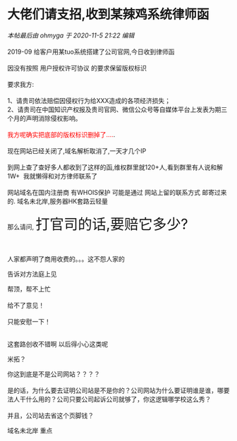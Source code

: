 # 大佬们请支招,收到某辣鸡系统律师函


<i class="pstatus"> 本帖最后由 ohmyga 于 2020-11-5 21:22 编辑 </i><br />
<br />
2019-09 给客户用某tuo系统搭建了公司官网,今日收到律师函<br />
<br />
因没有按照 用户授权许可协议 的要求保留版权标识<br />
<br />
要求我方:<br />
<br />
1、请贵司依法赔偿因侵权行为给XXX造成的各项经济损失； <br />
2、请贵司在中国知识产权报及贵司官网、微信公众号等自媒体平台上发表为期三个月的声明消除侵权影响。<br />
<br />
<font color="Red">我方呢确实把底部的版权标识删掉了....</font>.<br />
<br />
现在网站已经关闭了,域名解析取消了,一天才几个IP<br />
<br />
到网上查了查好多人都收到了这样的函,维权群里就120+人,看到群里有人说和解1W+&nbsp;&nbsp;我就懒得和对方律师联系了<br />
<br />
网站域名在国内注册商 有WHOIS保护 可能是通过 网站上留的联系方式 邮寄过来的. 域名未北岸,服务器HK套路云轻量 <br />
<br />
那么请问, <font size="6">打官司的话,要赔它多少?</font><br />
<br />
<br />


人家都声明了商用收费的。。。这不怨人家的

告诉对方法庭上见

帮顶，帮不上忙<br />
<br />
给不了意见！<br />
<br />
只能安慰一下！<br />
<br />
<img src="static/image/smiley/default/hug.gif" smilieid="13" border="0" alt="" /><img src="static/image/smiley/default/hug.gif" smilieid="13" border="0" alt="" /><img src="static/image/smiley/default/hug.gif" smilieid="13" border="0" alt="" />

这套路创收不错啊 以后得小心这类呢

米拓？<img src="static/image/smiley/yct/010.gif" smilieid="41" border="0" alt="" /><img id="aimg_euI0m" onclick="zoom(this, this.src, 0, 0, 0)" class="zoom" src="https://cdn.jsdelivr.net/gh/hishis/forum-master/public/images/patch.gif" onmouseover="img_onmouseoverfunc(this)" onload="thumbImg(this)" border="0" alt="" />

你这到底是不是公司网站？？？？<br />
<br />
是的话，为什么要去证明公司站是不是你的？公司网站为什么要证明谁是谁，哪要法人干什么用的？公司只要公司起诉公司就够了，你这逻辑哪学校这么秀？<br />
<br />
并且，公司站去省这个页脚钱？

域名未北岸 重点
